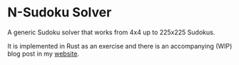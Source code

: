 # N-Sudoku Solver

A generic Sudoku solver that works from 4x4 up to 225x225 Sudokus.

It is implemented in Rust as an exercise and there is an accompanying (WIP) blog
post in my [website](https://jalil-salame.github.io/nsudoku-solver/).
